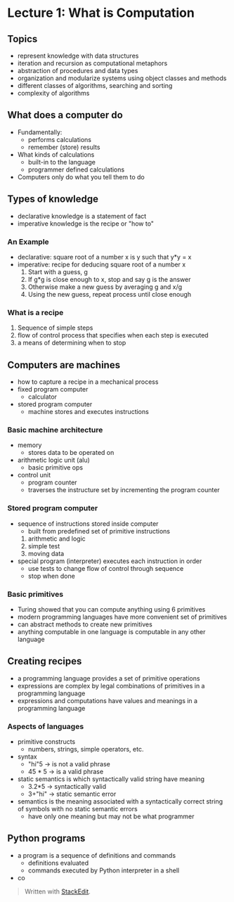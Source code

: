 # Lecture 1: What is Computation

## Topics
- represent knowledge with data structures
- iteration and recursion as computational metaphors
- abstraction of procedures and data types
- organization and modularize systems using object classes and methods
- different classes of algorithms, searching and sorting
- complexity of algorithms

## What does a computer do
- Fundamentally:
	- performs calculations
	- remember (store) results
- What kinds of calculations
	- built-in to the language
	- programmer defined calculations
- Computers only do what you tell them to do

## Types of knowledge
- declarative knowledge is a statement of fact
- imperative knowledge is the recipe or "how to"

### An Example
- declarative: square root of a number x is y such that y*y = x
- imperative: recipe for deducing square root of a number x
	1. Start with a guess, g
	2. If g*g is close enough to x, stop and say g is the answer
	3. Otherwise make a new guess by averaging g and x/g
	4. Using the new guess, repeat process until close enough

### What is a recipe
1. Sequence of simple steps
2. flow of control process that specifies when each step is executed
3. a means of determining when to stop

## Computers are machines
- how to capture a recipe in a mechanical process
- fixed program computer
	- calculator
- stored program computer
	- machine stores and executes instructions

### Basic machine architecture
- memory
	- stores data to be operated on
- arithmetic logic unit (alu)
	- basic primitive ops
- control unit
	- program counter
	- traverses the instructure set by incrementing the program counter

### Stored program computer
- sequence of instructions stored inside computer
	- built from predefined set of primitive instructions
	1. arithmetic and logic
	2. simple test
	3. moving data
- special program (interpreter) executes each instruction in order
	- use tests to change flow of control through sequence
	- stop when done

### Basic primitives
- Turing showed that you can compute anything using 6 primitives
- modern programming languages have more convenient set of primitives
- can abstract methods to create new primitives
- anything computable in one language is computable in any other language

## Creating recipes
- a programming language provides a set of primitive operations
- expressions are complex by legal combinations of primitives in a programming language
- expressions and computations have values and meanings in a programming language

### Aspects of languages
- primitive constructs
	- numbers, strings, simple operators, etc.
- syntax
	- "hi"5 -> is not a valid phrase
	- 45 * 5 -> is a valid phrase
- static semantics is which syntactically valid string have meaning
	- 3.2*5 -> syntactically valid
	- 3+"hi" -> static semantic error
- semantics is the meaning associated with a syntactically correct string of symbols with no static semantic errors
	- have only one meaning but may not be what programmer 

## Python programs
- a program is a sequence of definitions and commands
	- definitions evaluated
	- commands executed by Python interpreter in a shell
- co

> Written with [StackEdit](https://stackedit.io/).
<!--stackedit_data:
eyJoaXN0b3J5IjpbLTE5NjQyODUyMTYsLTE4NjM2NTc1MTQsND
Y5NTY1MjAsLTMxNzcyODY4NCw3MzA5OTgxMTZdfQ==
-->